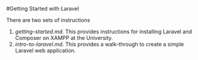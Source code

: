 #Getting Started with Laravel

There are two sets of instructions

 1. *getting-started.md*. This provides instructions for installing Laravel and Composer on XAMPP at the University.
 2. *intro-to-laravel.md*. This provides a walk-through to create a simple Laravel web application.  
